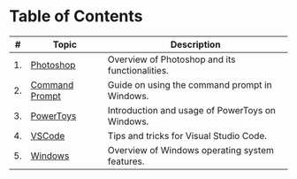 # Table of Contents

| #   | Topic                               | Description                                     |
| --- | ----------------------------------- | ----------------------------------------------- |
| 1.  | [Photoshop](Photoshop.md)           | Overview of Photoshop and its functionalities.  |
| 2.  | [Command Prompt](command_prompt.md) | Guide on using the command prompt in Windows.   |
| 3.  | [PowerToys](powerToys.md)           | Introduction and usage of PowerToys on Windows. |
| 4.  | [VSCode](vscode.md)                 | Tips and tricks for Visual Studio Code.         |
| 5.  | [Windows](windows.md)               | Overview of Windows operating system features.  |
